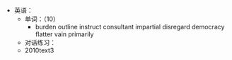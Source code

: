 - 英语：
	- 单词：（10）
		- burden
		  outline
		  instruct
		  consultant
		  impartial
		  disregard
		  democracy
		  flatter
		  vain
		  primarily
	- 对话练习：
	- 2010text3